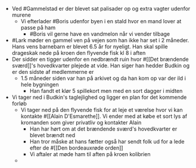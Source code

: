 - Ved #Gammelstad er der blevet sat palisader op og extra vagter udenfor murene
	- Vi efterlader #Boris udenfor byen i en stald hvor en mand lover at passe på ham
		- #Boris vil gerne have en vandmelon når vi vender tilbage
- #Lark møder en gammel ven på vejen som han ikke har set i 2 måneder. Hans vens barnebarn er blevet 6.5 år for nyeligt. Han skal spille drageskak nede på kroen den flyvende fisk kl 8 i aften
- Der sidder en tigger udenfor en nedbrændt ruin hvor #[[Det brændende sværd]]'s hovedkvarter plejede at vide. Han siger han hedder Budkin og er den sidste af medlemmerne er
	- 1.5 måneder siden var han på arkivet og da han kom op var der ild i hele bygningen
		- Han fandt et klør 5 spillekort men med en sort dagger i midten
- Vi tager ned i Budkin's taglejlighed og ligger en plan for det kommende forløb
	- Vi tager ned på den flyvende fisk for at leje et værelse hvor vi kan kontakte #[[Alain D'Esmarethe]]. Vi ender med at købe et sort lys af kromanden som giver privatliv og kontakter Alain
		- Han har hørt om at det brændende sværd's hovedkvarter er blevet brændt ned
		- Han tror måske at hans fætter også har sendt folk ud for a lede efter de #[[Den bordeauxrøde orden]]
		- Vi aftaler at møde ham til aften på kroen kolibrien
	-